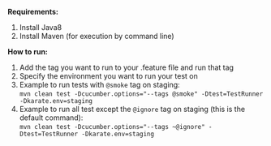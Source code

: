 **Requirements:**
1. Install Java8
2. Install Maven (for execution by command line)

**How to run:**
1. Add the tag you want to run to your .feature file and run that tag
2. Specify the environment you want to run your test on
3. Example to run tests with `@smoke` tag on staging: <br/>
`mvn clean test -Dcucumber.options="--tags @smoke" -Dtest=TestRunner -Dkarate.env=staging`
4. Example to run all test except the `@ignore` tag on staging (this is the default command): <br/>
`mvn clean test -Dcucumber.options="--tags ~@ignore" -Dtest=TestRunner -Dkarate.env=staging`
